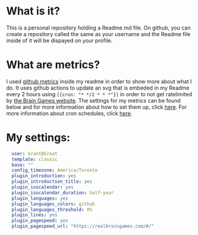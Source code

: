 # What is it?
This is a personal repository holding a Readme.md file. On github, you can create a repository called the same as your username and the Readme file inside of it will be dispayed on your profile.

# What are metrics?
I used [github metrics](https://github.com/lowlighter/metrics) inside my readme in order to show more about what I do. It uses github actions to update an svg that is embeded in my Readme every 2 hours using `[{cron: "* */2 * * *"}]` in order to not get ratelimited by [the Brain Games website](https://realbraingames.com/#/). The settings for my metrics can be found below and for more information about how to set them up, click [here](https://github.com/lowlighter/metrics/blob/master/README.md). For more information about cron schedules, click [here](https://jasonet.co/posts/scheduled-actions/).

# My settings:
```yml
  user: GrantBGreat
  template: classic
  base: ""
  config_timezone: America/Toronto
  plugin_introduction: yes
  plugin_introduction_title: yes
  plugin_isocalendar: yes
  plugin_isocalendar_duration: half-year
  plugin_languages: yes
  plugin_languages_colors: github
  plugin_languages_threshold: 0%
  plugin_lines: yes
  plugin_pagespeed: yes
  plugin_pagespeed_url: "https://realbraingames.com/#/"
```
